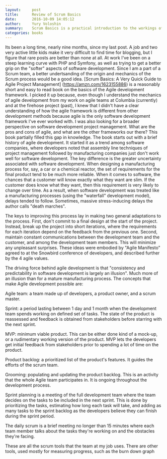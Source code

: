 ```yaml
---
layout:     post
title:      Review of Scrum Basics
date:       2016-10-09 14:05:12
author:     Yury Voloshin
summary:    Scrum Basics is a practical introduction to the workings of Agile teams
categories: books
---
```


Its been a long time, nearly nine months, since my last post. A job and two very active little kids make it very difficult to find time for blogging, but I figure that rare posts are better than none at all. At work I've been on a steep learning curve with PHP and Symfony, as well as trying to get a better grip on the "softer" aspects of software development. Since I am a part of a Scrum team, a better undertsanding of the origin and mechanics of the Scrum process would be a good idea. [Scrum Basics: A Very Quick Guide to Agile Project Management] (https://amzn.com/1623155886) is a reasonably short and easy to read book on the basics of the Agile development framework. I picked it up because, even though I understand the mechanics of agile development from my work on agile teams at Columbia (currently) and at the firehose project (past), I knew that I didn't have a clear understanding of how the agile framework is different from  other development methods because agile is the only software development framework I've ever worked with. I was also looking for a broader perspective on software development project management. What are the pros and cons of agile, and what are the other frameworks our there?
This book partially filled this gap in knowledge.
The book starts out with a brief history of agile development.  It started it as a trend among software companies, where developers noted that assembly line techniques of project management followed by manufacturing companies just don't work well for software development. The key difference is the greater uncertainty associated with software development. When designing a manufacturing process for, say, a car or a chemical reactor, the set of requirements for the final product tend to be much more reliable. When it comes to software, the chances that a customer will know exactly what they want are slim. If the customer does know what they want, then this requirement is very likely to change over time. As a result, when software development was treated like a manufacturing processes (using the "waterfall" development model), delays tended to follow. Sometimes, massive stress-inducing  delays the author calls "death marches".

The keys to improving this process lay in making two general adaptations to the process. First, don't commit to a final design at the start of the project. Instead, break up the project into short iterations, where the requirements for each iteration depend on the feedback from the previous one. Second, maintain constant communications between the development team and the customer, and among the development team members. This will minimize any unpleasant surprises. These ideas were embodied by "Agile Manifesto" agreed to at the Snowbird conference of developers, and described further by the 4 agile values.

The driving force behind agile development is that "consistency and predictability in software development is largely an illusion". Much more of an illusion than for a mature manufacturing process. The concepts that make Agile development possible are:

Agile team: a team made up of developers, a product owner, and a scrum master.

Sprint: a period lasting between 1 day and 1 month when the development team spends working on defined set of tasks. The state of the product is reassessed and feedback is obtained from stakeholders before starring with the next sprint.

MVP: minimum viable product. This can be either done kind of a mock-up, or a rudimentary working version of the product. MVP lets the developers get initial feedback from stakeholders prior to spending a lot of time on the product.

Product backlog: a prioritized list of the product's features. It guides the efforts of the scrum team.

Grooming: populating and updating the product backlog. This is an activity that the whole Agile team participates in. It is ongoing throughout the development process.

Sprint planning is a meeting of the full development team where the team decides on the tasks to be included in the next sprint. This is done by prioritizing the tasks, estimating how long each task will take, and adding as many tasks to the sprint backlog as the developers believe they can finish during the sprint period.

The daily scrum is a brief meeting no longer than 15 minutes where each team member talks about the tasks they're working on and the obstacles they're facing.

These are all the scrum tools that the team at my job uses. There are other tools, used mostly for measuring progress, such as the burn down graph
